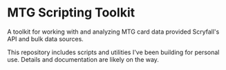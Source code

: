 # MTG Scripting Toolkit

A toolkit for working with and analyzing MTG card data provided Scryfall's API
and bulk data sources.

This repository includes scripts and utilities I've been building for personal
use. Details and documentation are likely on the way.
